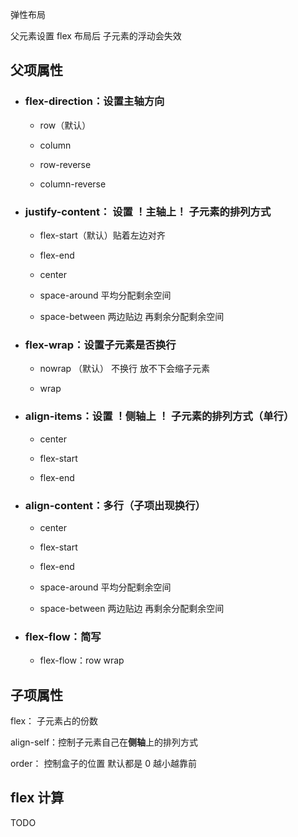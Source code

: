 弹性布局

父元素设置 flex 布局后 子元素的浮动会失效

## 父项属性

- ### flex-direction：设置主轴方向

  - row（默认）

  - column

  - row-reverse

  - column-reverse

- ### justify-content： 设置 ！主轴上！ 子元素的排列方式

  - flex-start（默认）贴着左边对齐

  - flex-end

  - center

  - space-around 平均分配剩余空间

  - space-between 两边贴边 再剩余分配剩余空间

- ### flex-wrap：设置子元素是否换行

  - nowrap （默认） 不换行 放不下会缩子元素

  - wrap

- ### align-items：设置 ！侧轴上 ！ 子元素的排列方式（单行）

  - center

  - flex-start

  - flex-end

- ### align-content：多行（子项出现换行）

  - center

  - flex-start

  - flex-end

  - space-around 平均分配剩余空间

  - space-between 两边贴边 再剩余分配剩余空间

- ### flex-flow：简写

  - flex-flow：row wrap

## 子项属性

flex：<num> 子元素占的份数

align-self：控制子元素自己在**侧轴**上的排列方式

order：<num> 控制盒子的位置 默认都是 0 越小越靠前

## flex 计算

TODO
